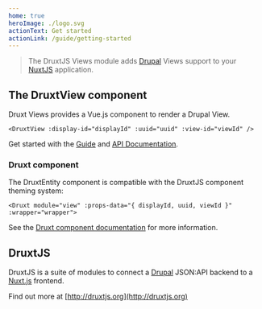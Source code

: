 ```yaml
---
home: true
heroImage: ./logo.svg
actionText: Get started
actionLink: /guide/getting-started
---
```


> The DruxtJS Views module adds [Drupal](https://drupal.org) Views support to your [NuxtJS](https://nuxtjs.org) application.


## The DruxtView component

Druxt Views provides a Vue.js component to render a Drupal View.

```vue
<DruxtView :display-id="displayId" :uuid="uuid" :view-id="viewId" />
```

Get started with the [Guide](guide/) and [API Documentation](/api/components/DruxtView.html).


### Druxt component

The DruxtEntity component is compatible with the DruxtJS component theming system:

```vue
<Druxt module="view" :props-data="{ displayId, uuid, viewId }" :wrapper="wrapper">
```

See the [Druxt component documentation](https://druxtjs.org/guide/#the-druxt-component) for more information.


## DruxtJS

DruxtJS is a suite of modules to connect a [Drupal](https://drupal.org) JSON:API backend to a [Nuxt.js](https://nuxtjs.org) frontend.

Find out more at [http://druxtjs.org](http://druxtjs.org)
